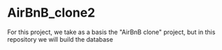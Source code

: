 # AirBnB_clone2
For this project, we take as a basis the "AirBnB clone" project, but in this repository we will build the database
